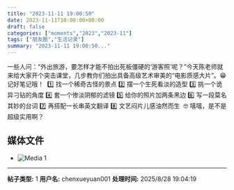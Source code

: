 ```yaml
---
title: "2023-11-11 19:00:50"
date: 2023-11-11T10:00:00+08:00
draft: false
categories: ["moments","2023","2023-11"]
tags: ["朋友圈","生活记录"]
summary: "2023-11-11 19:00:50..."
---
```


一些人问：“外出旅游，要怎样才能不拍出死板僵硬的‘游客照’呢？”
​今天陈老师就来给大家开个突击课堂，几步教你们拍出具备高级艺术审美的“电影质感大片”。😁 记好笔记哦！
​
​1️⃣ 找一个稀奇古怪的景点
2️⃣ 摆一个生死看淡的造型
3️⃣ 挑一个诡异刁钻的角度
4️⃣ 套一个惨淡阴郁的滤镜
5️⃣ 给你的照片加两条黑边
6️⃣ 写一段莫名其妙的台词
7️⃣ 再搭配一长串英文翻译
8️⃣ 文艺闷片儿感油然而生
​
​🤓 嘻嘻，是不是超级实用啊？

## 媒体文件

- ![Media 1](/Moments/photos/2023-11-11/202311111900500.jpg)

---

**帖子类型:** 1
**用户名:** chenxueyuan001
**处理时间:** 2025/8/28 19:04:19